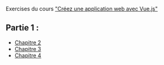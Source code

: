 Exercises du cours ["Créez une application web avec Vue.js"](https://openclassrooms.com/fr/courses/6390311-creez-une-interface-web-progressive-avec-vue-js)

## Partie 1 :
  - [Chapitre 2](https://github.com/cyaoyapi/cafe-with-a-view/tree/c2p1)
  - [Chapitre 3](https://github.com/cyaoyapi/cafe-with-a-view/tree/c3p1)
  - [Chapitre 4](https://github.com/cyaoyapi/cafe-with-a-view/tree/c4p1)
